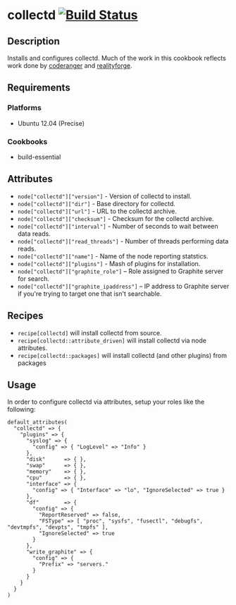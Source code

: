 # collectd [![Build Status](https://secure.travis-ci.org/hectcastro/chef-collectd.png?branch=master)](http://travis-ci.org/hectcastro/chef-collectd)

## Description

Installs and configures collectd.  Much of the work in this cookbook reflects
work done by [coderanger](https://github.com/coderanger/chef-collectd)
and [realityforge](https://github.com/realityforge-cookbooks/collectd).

## Requirements

### Platforms

* Ubuntu 12.04 (Precise)

### Cookbooks

* build-essential

## Attributes

* `node["collectd"]["version"]` - Version of collectd to install.
* `node["collectd"]["dir"]` - Base directory for collectd.
* `node["collectd"]["url"]` - URL to the collectd archive.
* `node["collectd"]["checksum"]` - Checksum for the collectd archive.
* `node["collectd"]["interval"]` - Number of seconds to wait between data reads.
* `node["collectd"]["read_threads"]` - Number of threads performing data reads.
* `node["collectd"]["name"]` - Name of the node reporting statstics.
* `node["collectd"]["plugins"]` - Mash of plugins for installation.
* `node["collectd"]["graphite_role"]` – Role assigned to Graphite server for search.
* `node["collectd"]["graphite_ipaddress"]` – IP address to Graphite server if you're
  trying to target one that isn't searchable.

## Recipes

* `recipe[collectd]` will install collectd from source.
* `recipe[collectd::attribute_driven]` will install collectd via node attributes.
* `recipe[collectd::packages]` will install collectd (and other plugins) from packages

## Usage

In order to configure collectd via attributes, setup your roles like the following:

    default_attributes(
      "collectd" => {
        "plugins" => {
          "syslog" => {
            "config" => { "LogLevel" => "Info" }
          },
          "disk"      => { },
          "swap"      => { },
          "memory"    => { },
          "cpu"       => { },
          "interface" => {
            "config" => { "Interface" => "lo", "IgnoreSelected" => true }
          },
          "df"        => {
            "config" => {
              "ReportReserved" => false,
              "FSType" => [ "proc", "sysfs", "fusectl", "debugfs", "devtmpfs", "devpts", "tmpfs" ],
              "IgnoreSelected" => true
            }
          },
          "write_graphite" => {
            "config" => {
              "Prefix" => "servers."
            }
          }
        }
      }
    )
